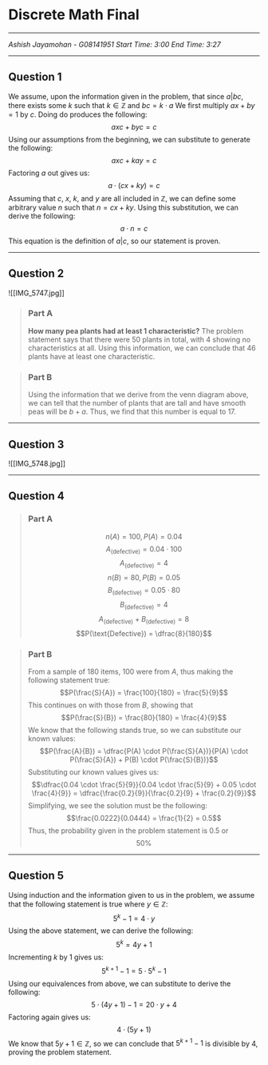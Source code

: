 # Discrete Math Final
****
<cite>Ashish Jayamohan - G08141951</cite>
<cite>Start Time: 3:00</cite>
<cite>End Time: 3:27</cite>
****
## Question 1
We assume, upon the information given in the problem, that since $a|bc$, there exists some $k$ such that $k \in \mathbb{Z}$ and $bc = k \cdot a$
We first multiply $ax+by=1$ by $c$. Doing do produces the following: $$axc+byc = c$$ Using our assumptions from the beginning, we can substitute to generate the following: $$axc + kay = c$$ Factoring $a$ out gives us: $$a \cdot (cx+ky) = c$$ Assuming that $c$, $x$, $k$, and $y$ are all included in $\mathbb{Z}$, we can define some arbitrary value $n$ such that $n = cx + ky$. Using this substitution, we can derive the following: $$a \cdot n = c$$ This equation is the definition of $a|c$, so our statement is proven.
****
## Question 2
![[IMG_5747.jpg]]
> ### Part A
> **How many pea plants had at least 1 characteristic?**
> The problem statement says that there were $50$ plants in total, with $4$ showing no characteristics at all. Using this information, we can conclude that $46$ plants have at least one characteristic.

> ### Part B
> Using the information that we derive from the venn diagram above, we can tell that the number of plants that are tall and have smooth peas will be $b+a$. Thus, we find that this number is equal to $17$.
****
## Question 3
![[IMG_5748.jpg]]
****
## Question 4
> ### Part A
> $$n(A) = 100, P(A) = 0.04$$ $$A_\text{(defective)} = 0.04 \cdot 100$$ $$A_\text{(defective)} = 4$$
> $$n(B) = 80, P(B) = 0.05$$ $$B_\text{(defective)} = 0.05 \cdot 80$$ $$B_\text{(defective)} = 4$$
> $$A_\text{(defective)} + B_\text{(defective)} = 8$$
> $$P(\text{Defective}) = \dfrac{8}{180}$$

> ### Part B
> From a sample of $180$ items, $100$ were from $A$, thus making the following statement true: $$P(\frac{S}{A}) = \frac{100}{180} = \frac{5}{9}$$ This continues on with those from $B$, showing that $$P(\frac{S}{B}) = \frac{80}{180} = \frac{4}{9}$$ We know that the following stands true, so we can substitute our known values: $$P(\frac{A}{B}) = \dfrac{P(A) \cdot P(\frac{S}{A})}{P(A) \cdot P(\frac{S}{A}) + P(B) \cdot P(\frac{S}{B})}$$ Substituting our known values gives us: $$\dfrac{0.04 \cdot \frac{5}{9}}{0.04 \cdot \frac{5}{9} + 0.05 \cdot \frac{4}{9}} = \dfrac{\frac{0.2}{9}}{\frac{0.2}{9} + \frac{0.2}{9}}$$ Simplifying, we see the solution must be the following: $$\frac{0.0222}{0.0444} = \frac{1}{2} = 0.5$$ Thus, the probability given in the problem statement is $0.5$ or $$50\%$$
****
## Question 5
Using induction and the information given to us in the problem, we assume that the following statement is true where $y \in \mathbb{Z}$: $$5^k-1 = 4 \cdot y$$ Using the above statement, we can derive the following: $$5^k = 4y + 1$$ Incrementing $k$ by $1$ gives us: $$5^{k+1} - 1 = 5 \cdot 5^k - 1$$ Using our equivalences from above, we can substitute to derive the following: $$5\cdot (4y+1) - 1 = 20 \cdot y + 4$$ Factoring again gives us: $$4 \cdot (5y+1)$$ We know that $5y+1 \in \mathbb{Z}$, so we can conclude that $5^{k+1} - 1$ is divisible by $4$, proving the problem statement.